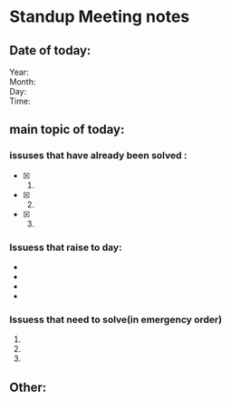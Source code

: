 # Standup Meeting notes
## Date of today:
 Year:    
 Month:  
 Day:   
 Time:


## main topic of today:




### issuses that have already been solved :
- [x] 1.
- [x] 2.
- [x] 3. 


### Issuess that raise to day:

 *
 *
 *
 *




### Issuess that need to solve(in emergency order)
 1.
 2.
 3.



## Other: 
